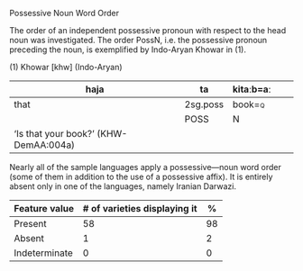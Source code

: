 Possessive Noun Word Order

The order of an independent possessive pronoun with respect to the head
noun was investigated. The order PossN, i.e. the possessive pronoun
preceding the noun, is exemplified by Indo-Aryan Khowar in (1).

(1) <span id="_Ref531867975" class="anchor"></span>Khowar
    \[khw\] (Indo-Aryan)

| haja                                                                                | ta       | kitaːb=aː                                            |     |     |
|-------------------------------------------------------------------------------------|----------|------------------------------------------------------|-----|-----|
| that                                                                                | 2sg.poss | book<span style="font-variant:small-caps;">=q</span> |     |     |
|                                                                                     | POSS     | <span style="font-variant:small-caps;">N</span>      |     |     |
| <span id="_Hlk50649735" class="anchor"></span>‘Is that your book?’ (KHW-DemAA:004a) |

Nearly all of the sample languages apply a possessive—noun word order
(some of them in addition to the use of a possessive affix). It is
entirely absent only in one of the languages, namely Iranian Darwazi.

| Feature value | \# of varieties displaying it | %   |
|---------------|-------------------------------|-----|
| Present       | 58                            | 98  |
| Absent        | 1                             | 2   |
| Indeterminate | 0                             | 0   |


